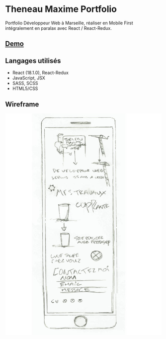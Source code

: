 # Theneau Maxime Portfolio
Portfolio Développeur Web à Marseille, réaliser en Mobile First intégralement en paralax avec React / React-Redux.

## [Demo](https://maximethe.github.io)

## Langages utilisés

- React (18.1.0), React-Redux
- JavaScript, JSX
- SASS, SCSS
- HTML5/CSS

## Wireframe

![Wireframe portfolio Theneau Maxime](https://raw.githubusercontent.com/MaximeThe/Maximethe.github.io/React.Js/docs/images/github/wireframe.jpg "Wireframe portfolio Theneau Maxime")
